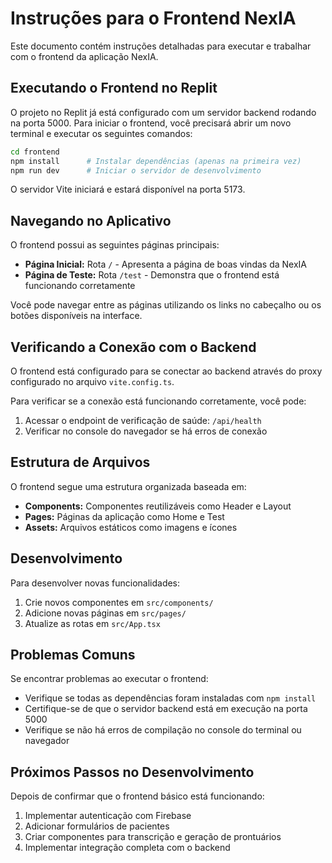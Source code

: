 # Instruções para o Frontend NexIA

Este documento contém instruções detalhadas para executar e trabalhar com o frontend da aplicação NexIA.

## Executando o Frontend no Replit

O projeto no Replit já está configurado com um servidor backend rodando na porta 5000. Para iniciar o frontend, você precisará abrir um novo terminal e executar os seguintes comandos:

```bash
cd frontend
npm install      # Instalar dependências (apenas na primeira vez)
npm run dev      # Iniciar o servidor de desenvolvimento
```

O servidor Vite iniciará e estará disponível na porta 5173.

## Navegando no Aplicativo

O frontend possui as seguintes páginas principais:

- **Página Inicial:** Rota `/` - Apresenta a página de boas vindas da NexIA
- **Página de Teste:** Rota `/test` - Demonstra que o frontend está funcionando corretamente

Você pode navegar entre as páginas utilizando os links no cabeçalho ou os botões disponíveis na interface.

## Verificando a Conexão com o Backend

O frontend está configurado para se conectar ao backend através do proxy configurado no arquivo `vite.config.ts`. 

Para verificar se a conexão está funcionando corretamente, você pode:

1. Acessar o endpoint de verificação de saúde: `/api/health`
2. Verificar no console do navegador se há erros de conexão

## Estrutura de Arquivos

O frontend segue uma estrutura organizada baseada em:

- **Components:** Componentes reutilizáveis como Header e Layout
- **Pages:** Páginas da aplicação como Home e Test
- **Assets:** Arquivos estáticos como imagens e ícones

## Desenvolvimento

Para desenvolver novas funcionalidades:

1. Crie novos componentes em `src/components/`
2. Adicione novas páginas em `src/pages/`
3. Atualize as rotas em `src/App.tsx`

## Problemas Comuns

Se encontrar problemas ao executar o frontend:

- Verifique se todas as dependências foram instaladas com `npm install`
- Certifique-se de que o servidor backend está em execução na porta 5000
- Verifique se não há erros de compilação no console do terminal ou navegador

## Próximos Passos no Desenvolvimento

Depois de confirmar que o frontend básico está funcionando:

1. Implementar autenticação com Firebase
2. Adicionar formulários de pacientes
3. Criar componentes para transcrição e geração de prontuários
4. Implementar integração completa com o backend